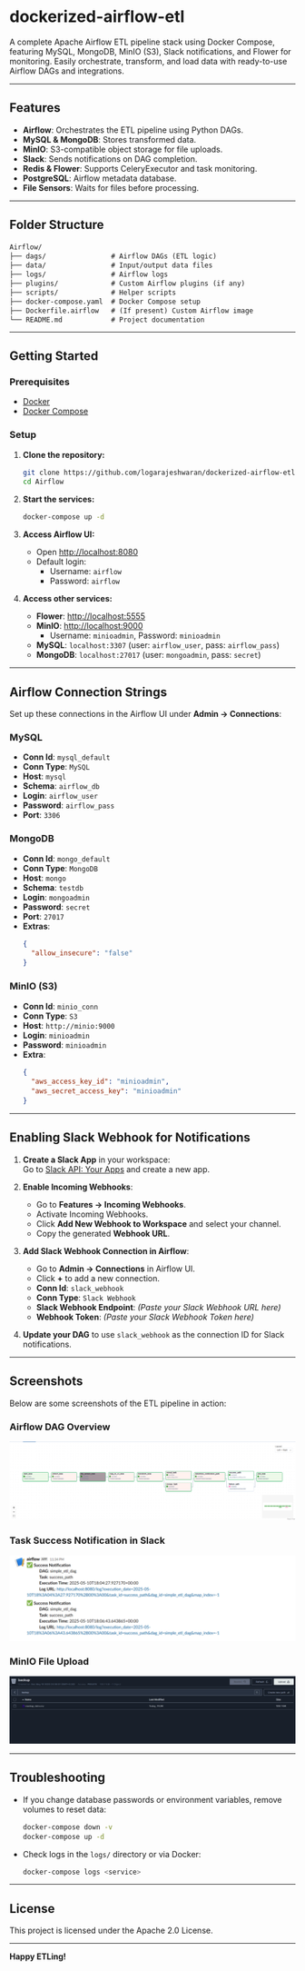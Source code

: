 # dockerized-airflow-etl
A complete Apache Airflow ETL pipeline stack using Docker Compose, featuring MySQL, MongoDB, MinIO (S3), Slack notifications, and Flower for monitoring. Easily orchestrate, transform, and load data with ready-to-use Airflow DAGs and integrations.

---

## Features

- **Airflow**: Orchestrates the ETL pipeline using Python DAGs.
- **MySQL & MongoDB**: Stores transformed data.
- **MinIO**: S3-compatible object storage for file uploads.
- **Slack**: Sends notifications on DAG completion.
- **Redis & Flower**: Supports CeleryExecutor and task monitoring.
- **PostgreSQL**: Airflow metadata database.
- **File Sensors**: Waits for files before processing.

---

## Folder Structure

```
Airflow/
├── dags/                # Airflow DAGs (ETL logic)
├── data/                # Input/output data files
├── logs/                # Airflow logs
├── plugins/             # Custom Airflow plugins (if any)
├── scripts/             # Helper scripts
├── docker-compose.yaml  # Docker Compose setup
├── Dockerfile.airflow   # (If present) Custom Airflow image
└── README.md            # Project documentation
```

---

## Getting Started

### Prerequisites

- [Docker](https://www.docker.com/products/docker-desktop)
- [Docker Compose](https://docs.docker.com/compose/)

### Setup

1. **Clone the repository:**
   ```sh
   git clone https://github.com/logarajeshwaran/dockerized-airflow-etl.git
   cd Airflow
   ```

2. **Start the services:**
   ```sh
   docker-compose up -d
   ```

3. **Access Airflow UI:**
   - Open [http://localhost:8080](http://localhost:8080)
   - Default login:  
     - Username: `airflow`  
     - Password: `airflow`

4. **Access other services:**
   - **Flower**: [http://localhost:5555](http://localhost:5555)
   - **MinIO**: [http://localhost:9000](http://localhost:9000)  
     - Username: `minioadmin`, Password: `minioadmin`
   - **MySQL**: `localhost:3307` (user: `airflow_user`, pass: `airflow_pass`)
   - **MongoDB**: `localhost:27017` (user: `mongoadmin`, pass: `secret`)

---

## Airflow Connection Strings

Set up these connections in the Airflow UI under **Admin → Connections**:

### MySQL

- **Conn Id**: `mysql_default`
- **Conn Type**: `MySQL`
- **Host**: `mysql`
- **Schema**: `airflow_db`
- **Login**: `airflow_user`
- **Password**: `airflow_pass`
- **Port**: `3306`

### MongoDB

- **Conn Id**: `mongo_default`
- **Conn Type**: `MongoDB`
- **Host**: `mongo`
- **Schema**: `testdb`
- **Login**: `mongoadmin`
- **Password**: `secret`
- **Port**: `27017`
- **Extras**:
  ```json
  {
    "allow_insecure": "false"
  }
  ```

### MinIO (S3)

- **Conn Id**: `minio_conn`
- **Conn Type**: `S3`
- **Host**: `http://minio:9000`
- **Login**: `minioadmin`
- **Password**: `minioadmin`
- **Extra**:
  ```json
  {
    "aws_access_key_id": "minioadmin",
    "aws_secret_access_key": "minioadmin"
  }
  ```

---

## Enabling Slack Webhook for Notifications

1. **Create a Slack App** in your workspace:  
   Go to [Slack API: Your Apps](https://api.slack.com/apps) and create a new app.

2. **Enable Incoming Webhooks**:  
   - Go to **Features → Incoming Webhooks**.
   - Activate Incoming Webhooks.
   - Click **Add New Webhook to Workspace** and select your channel.
   - Copy the generated **Webhook URL**.

3. **Add Slack Webhook Connection in Airflow**:  
   - Go to **Admin → Connections** in Airflow UI.
   - Click **+** to add a new connection.
   - **Conn Id**: `slack_webhook`
   - **Conn Type**: `Slack Webhook`
   - **Slack Webhook Endpoint**: *(Paste your Slack Webhook URL here)*
   - **Webhook Token**: *(Paste your Slack Webhook Token  here)*

4. **Update your DAG** to use `slack_webhook` as the connection ID for Slack notifications.

---

## Screenshots

Below are some screenshots of the ETL pipeline in action:

### Airflow DAG Overview

![Airflow DAG](screenshots/airflow_dag.png)

### Task Success Notification in Slack

![Slack Notification](screenshots/slack_notification.png)

### MinIO File Upload

![MinIO Upload](screenshots/minio_upload.png)


---

## Troubleshooting

- If you change database passwords or environment variables, remove volumes to reset data:
  ```sh
  docker-compose down -v
  docker-compose up -d
  ```
- Check logs in the `logs/` directory or via Docker:
  ```sh
  docker-compose logs <service>
  ```

---

## License

This project is licensed under the Apache 2.0 License.

---

**Happy ETLing!**
